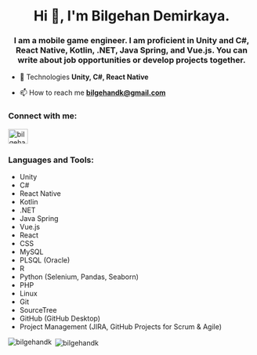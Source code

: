 <h1 align="center">Hi 👋, I'm Bilgehan Demirkaya. </h1>
<h3 align="center">I am a mobile game engineer. I am proficient in Unity and C#, React Native, Kotlin, .NET, Java Spring, and Vue.js. You can write about job opportunities or develop projects together.</h3>

- 💬 Technologies **Unity, C#, React Native**

- 📫 How to reach me **bilgehandk@gmail.com**

<h3 align="left">Connect with me:</h3>
<p align="left">
<a href="https://linkedin.com/in/bilgehan-demirkaya" target="blank"><img align="center" src="https://raw.githubusercontent.com/rahuldkjain/github-profile-readme-generator/master/src/images/icons/Social/linked-in-alt.svg" alt="bilgehan-demirkaya" height="30" width="40" /></a>
</p>

<h3>Languages and Tools:</h3>
<ul>
    <li>Unity</li>
    <li>C#</li>
    <li>React Native</li>
    <li>Kotlin</li>
    <li>.NET</li>
    <li>Java Spring</li>
    <li>Vue.js</li>
    <li>React</li>
    <li>CSS</li>
    <li>MySQL</li>
    <li>PLSQL (Oracle)</li>
    <li>R</li>
    <li>Python (Selenium, Pandas, Seaborn)</li>
    <li>PHP</li>
    <li>Linux</li>
    <li>Git</li>
    <li>SourceTree</li>
    <li>GitHub (GitHub Desktop)</li>
    <li>Project Management (JIRA, GitHub Projects for Scrum & Agile)</li>
</ul>

<p><img align="left" src="https://github-readme-stats.vercel.app/api/top-langs?username=bilgehandk&show_icons=true&locale=en&layout=compact" alt="bilgehandk" /></p>

<p>&nbsp;<img align="center" src="https://github-readme-stats.vercel.app/api?username=bilgehandk&show_icons=true&locale=en" alt="bilgehandk" /></p>
